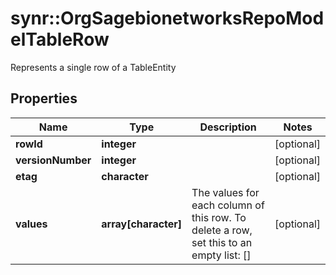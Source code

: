 # synr::OrgSagebionetworksRepoModelTableRow

Represents a single row of a TableEntity

## Properties
Name | Type | Description | Notes
------------ | ------------- | ------------- | -------------
**rowId** | **integer** |  | [optional] 
**versionNumber** | **integer** |  | [optional] 
**etag** | **character** |  | [optional] 
**values** | **array[character]** | The values for each column of this row. To delete a row, set this to an empty list: [] | [optional] 


